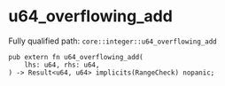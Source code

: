 # u64_overflowing_add

Fully qualified path: `core::integer::u64_overflowing_add`

<pre><code class="language-rust">pub extern fn u64_overflowing_add(
    lhs: u64, rhs: u64,
) -&gt; Result&lt;u64, u64&gt; implicits(RangeCheck) nopanic;</code></pre>

